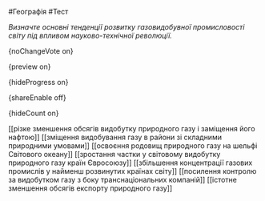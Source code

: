 #Географія #Тест

*Визначте основні тенденції розвитку газовидобувної промисловості світу під впливом науково-технічної революції.*

{noChangeVote on}

{preview on}

{hideProgress on}

{shareEnable off}

{hideCount on}

[[різке зменшення обсягів видобутку природного газу і заміщення його нафтою]]
[[зміщення видобування газу в райони зі складними природними умовами]]
[[освоєння родовищ природного газу на шельфі Світового океану]]
[[зростання частки у світовому видобутку природного газу країн Євросоюзу]]
[[збільшення концентрації газових промислів у найменш розвинутих країнах світу]]
[[посилення контролю за видобутком газу з боку транснаціональних компаній]]
[[істотне зменшення обсягів експорту природного газу]]

